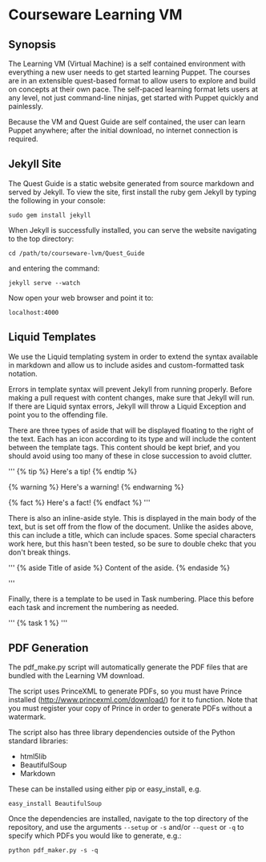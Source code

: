 # Courseware Learning VM

## Synopsis

The Learning VM (Virtual Machine) is a self contained environment with everything a new user needs to get started learning Puppet. The courses are in an extensible quest-based format to allow users to explore and build on concepts at their own pace. The self-paced learning format lets users at any level, not just command-line ninjas, get started with Puppet quickly and painlessly.

Because the VM and Quest Guide are self contained, the user can learn Puppet anywhere; after the initial download, no internet connection is required.

## Jekyll Site

The Quest Guide is a static website generated from source markdown and served by Jekyll.  To view the site, first install the ruby gem Jekyll by typing the following in your console:
	
	sudo gem install jekyll
	
When Jekyll is successfully installed, you can serve the website navigating to the top directory:

	cd /path/to/courseware-lvm/Quest_Guide
	
and entering the command:

	jekyll serve --watch
	
Now open your web browser and point it to:
	
	localhost:4000
	
## Liquid Templates

We use the Liquid templating system in order to extend the syntax available in markdown and allow us to include asides and custom-formatted task notation.

Errors in template syntax will prevent Jekyll from running properly. Before making a pull request with content changes, make sure that Jekyll will run. If there are Liquid syntax errors, Jekyll will throw a Liquid Exception and point you to the offending file.

There are three types of aside that will be displayed floating to the right of the text. Each has an icon according to its type and will include the content between the template tags. This content should be kept brief, and you should avoid using too many of these in close succession to avoid clutter.

'''
{% tip %}
Here's a tip!
{% endtip %}

{% warning %}
Here's a warning!
{% endwarning %}

{% fact %}
Here's a fact!
{% endfact %}
'''

There is also an inline-aside style. This is displayed in the main body of the text, but is set off from the flow of the document. Unlike the asides above, this can include a title, which can include spaces. Some special characters work here, but this hasn't been tested, so be sure to double chekc that you don't break things.

'''
{% aside Title of aside %}
Content of the aside.
{% endaside %}

'''

Finally, there is a template to be used in Task numbering. Place this before each task and increment the numbering as needed.

'''
{% task 1 %}
'''

## PDF Generation

The pdf_make.py script will automatically generate the PDF files that are bundled with the Learning VM download.

The script uses PrinceXML to generate PDFs, so you must have Prince installed (http://www.princexml.com/download/) for it to function. Note that you must register your copy of Prince in order to generate PDFs without a watermark.

The script also has three library dependencies outside of the Python standard libraries:

* html5lib
* BeautifulSoup
* Markdown

These can be installed using either pip or easy_install, e.g.

	easy_install BeautifulSoup

Once the dependencies are installed, navigate to the top directory of the repository, and use the arguments `--setup` or `-s` and/or `--quest` or `-q` to specify which PDFs you would like to generate, e.g.:
	
	python pdf_maker.py -s -q
	 